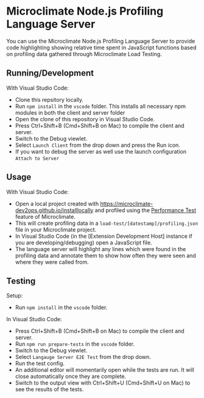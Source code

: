 # Microclimate Node.js Profiling Language Server
You can use the Microclimate Node.js Profiling Language Server to provide code highlighting showing relative time spent in JavaScript functions based on profiling data gathered through Microclimate Load Testing.

## Running/Development
With Visual Studio Code:
- Clone this repsitory locally.
- Run `npm install` in the `vscode` folder. This installs all necessary npm modules in both the client and server folder
- Open the clone of this repository in Visual Studio Code.
- Press Ctrl+Shift+B (Cmd+Shift+B on Mac) to compile the client and server.
- Switch to the Debug viewlet.
- Select `Launch Client` from the drop down and press the Run icon.
- If you want to debug the server as well use the launch configuration `Attach to Server`

## Usage
With Visual Studio Code:
- Open a local project created with https://microclimate-dev2ops.github.io/installlocally and profiled using the [Performance Test](https://microclimate-dev2ops.github.io/performancetesting#performance-testing-your-project) feature of Microclimate.
- This will create profiling data in a `load-test/[datestamp]/profiling.json` file in your Microclimate project.
- In Visual Studio Code (in the [Extension Development Host] instance if you are developing/debugging) open a JavaScript file.
- The language server will highlight any lines which were found in the profiling data and annotate them to show how often they were seen and where they were called from.

## Testing
Setup:
- Run `npm install` in the `vscode` folder.

In Visual Studio Code:
- Press Ctrl+Shift+B (Cmd+Shift+B on Mac) to compile the client and server.
- Run `npm run prepare-tests` in the `vscode` folder.
- Switch to the Debug viewlet.
- Select `Langauge Server E2E Test` from the drop down.
- Run the test config.
- An additional editor will momentarily open while the tests are run. It will close automatically once they are complete.
- Switch to the output view with Ctrl+Shift+U (Cmd+Shift+U on Mac) to see the results of the tests.